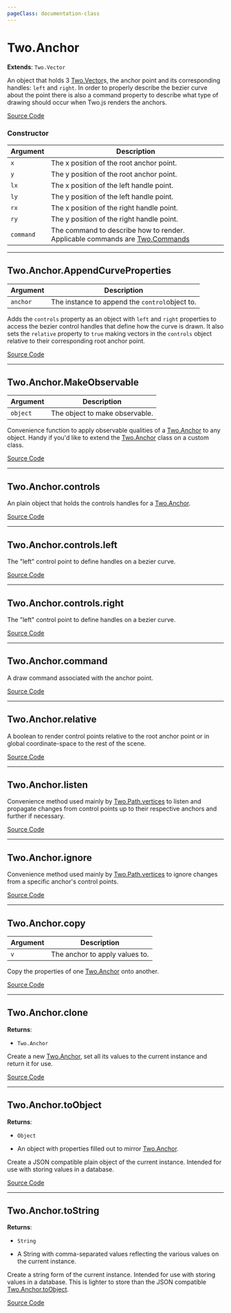 ```yaml
---
pageClass: documentation-class
---
```


# Two.Anchor


<div class="extends">

__Extends__: `Two.Vector`

</div>


An object that holds 3 [Two.Vector](/documentation/vector)s, the anchor point and its corresponding handles: `left` and `right`. In order to properly describe the bezier curve about the point there is also a command property to describe what type of drawing should occur when Two.js renders the anchors.


<div class="meta">

  [Source Code](https://github.com/jonobr1/two.js/blob/dev/src/anchor.js#L7)

</div>



### Constructor


| Argument | Description |
| ---- | ----------- |
|  `x`  | The x position of the root anchor point. |
|  `y`  | The y position of the root anchor point. |
|  `lx`  | The x position of the left handle point. |
|  `ly`  | The y position of the left handle point. |
|  `rx`  | The x position of the right handle point. |
|  `ry`  | The y position of the right handle point. |
|  `command`  | The command to describe how to render. Applicable commands are [Two.Commands](/documentation/commands) |



---

<div class="static function ">

## Two.Anchor.AppendCurveProperties










<div class="params">

| Argument | Description |
| ---- | ----------- |
|  `anchor`  | The instance to append the `control`object to. |
</div>




<div class="description">

Adds the `controls` property as an object with `left` and `right` properties to access the bezier control handles that define how the curve is drawn. It also sets the `relative` property to `true` making vectors in the `controls` object relative to their corresponding root anchor point.

</div>



<div class="meta">

  [Source Code](https://github.com/jonobr1/two.js/blob/dev/src/anchor.js#L60)

</div>






</div>



---

<div class="static function ">

## Two.Anchor.MakeObservable










<div class="params">

| Argument | Description |
| ---- | ----------- |
|  `object`  | The object to make observable. |
</div>




<div class="description">

Convenience function to apply observable qualities of a [Two.Anchor](/documentation/anchor) to any object. Handy if you'd like to extend the [Two.Anchor](/documentation/anchor) class on a custom class.

</div>



<div class="meta">

  [Source Code](https://github.com/jonobr1/two.js/blob/dev/src/anchor.js#L93)

</div>






</div>



---

<div class="instance member ">

## Two.Anchor.controls








<div class="properties">



</div>






<div class="description">

An plain object that holds the controls handles for a [Two.Anchor](/documentation/anchor).

</div>



<div class="meta">

  [Source Code](https://github.com/jonobr1/two.js/blob/dev/src/anchor.js#L70)

</div>






</div>



---

<div class="instance member ">

## Two.Anchor.controls.left








<div class="properties">



</div>






<div class="description">

The "left" control point to define handles on a bezier curve.

</div>



<div class="meta">

  [Source Code](https://github.com/jonobr1/two.js/blob/dev/src/anchor.js#L77)

</div>






</div>



---

<div class="instance member ">

## Two.Anchor.controls.right








<div class="properties">



</div>






<div class="description">

The "left" control point to define handles on a bezier curve.

</div>



<div class="meta">

  [Source Code](https://github.com/jonobr1/two.js/blob/dev/src/anchor.js#L84)

</div>






</div>



---

<div class="instance member ">

## Two.Anchor.command








<div class="properties">



</div>






<div class="description">

A draw command associated with the anchor point.

</div>



<div class="meta">

  [Source Code](https://github.com/jonobr1/two.js/blob/dev/src/anchor.js#L101)

</div>






</div>



---

<div class="instance member ">

## Two.Anchor.relative








<div class="properties">



</div>






<div class="description">

A boolean to render control points relative to the root anchor point or in global coordinate-space to the rest of the scene.

</div>



<div class="meta">

  [Source Code](https://github.com/jonobr1/two.js/blob/dev/src/anchor.js#L124)

</div>






</div>



---

<div class="instance function ">

## Two.Anchor.listen













<div class="description">

Convenience method used mainly by [Two.Path.vertices](/documentation/path/#two-path-vertices) to listen and propagate changes from control points up to their respective anchors and further if necessary.

</div>



<div class="meta">

  [Source Code](https://github.com/jonobr1/two.js/blob/dev/src/anchor.js#L167)

</div>






</div>



---

<div class="instance function ">

## Two.Anchor.ignore













<div class="description">

Convenience method used mainly by [Two.Path.vertices](/documentation/path/#two-path-vertices) to ignore changes from a specific anchor's control points.

</div>



<div class="meta">

  [Source Code](https://github.com/jonobr1/two.js/blob/dev/src/anchor.js#L185)

</div>






</div>



---

<div class="instance function ">

## Two.Anchor.copy










<div class="params">

| Argument | Description |
| ---- | ----------- |
|  `v`  | The anchor to apply values to. |
</div>




<div class="description">

Copy the properties of one [Two.Anchor](/documentation/anchor) onto another.

</div>



<div class="meta">

  [Source Code](https://github.com/jonobr1/two.js/blob/dev/src/anchor.js#L199)

</div>






</div>



---

<div class="instance function ">

## Two.Anchor.clone




<div class="returns">

__Returns__:



+ `Two.Anchor`




</div>










<div class="description">

Create a new [Two.Anchor](/documentation/anchor), set all its values to the current instance and return it for use.

</div>



<div class="meta">

  [Source Code](https://github.com/jonobr1/two.js/blob/dev/src/anchor.js#L238)

</div>






</div>



---

<div class="instance function ">

## Two.Anchor.toObject




<div class="returns">

__Returns__:



+ `Object`



- An object with properties filled out to mirror [Two.Anchor](/documentation/anchor).


</div>










<div class="description">

Create a JSON compatible plain object of the current instance. Intended for use with storing values in a database.

</div>



<div class="meta">

  [Source Code](https://github.com/jonobr1/two.js/blob/dev/src/anchor.js#L262)

</div>






</div>



---

<div class="instance function ">

## Two.Anchor.toString




<div class="returns">

__Returns__:



+ `String`



- A String with comma-separated values reflecting the various values on the current instance.


</div>










<div class="description">

Create a string form of the current instance. Intended for use with storing values in a database. This is lighter to store than the JSON compatible [Two.Anchor.toObject](/documentation/anchor/#two-anchor-toobject).

</div>



<div class="meta">

  [Source Code](https://github.com/jonobr1/two.js/blob/dev/src/anchor.js#L288)

</div>






</div>


